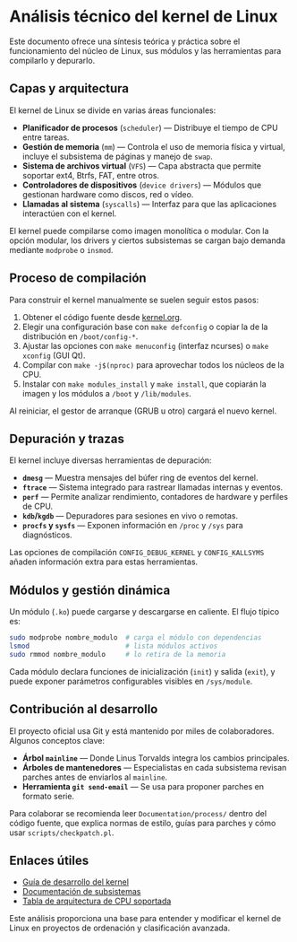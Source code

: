 # Análisis técnico del kernel de Linux

Este documento ofrece una síntesis teórica y práctica sobre el funcionamiento del núcleo de Linux, sus módulos y las herramientas para compilarlo y depurarlo.

## Capas y arquitectura

El kernel de Linux se divide en varias áreas funcionales:

- **Planificador de procesos** (`scheduler`) — Distribuye el tiempo de CPU entre tareas.
- **Gestión de memoria** (`mm`) — Controla el uso de memoria física y virtual, incluye el subsistema de páginas y manejo de `swap`.
- **Sistema de archivos virtual** (`VFS`) — Capa abstracta que permite soportar ext4, Btrfs, FAT, entre otros.
- **Controladores de dispositivos** (`device drivers`) — Módulos que gestionan hardware como discos, red o vídeo.
- **Llamadas al sistema** (`syscalls`) — Interfaz para que las aplicaciones interactúen con el kernel.

El kernel puede compilarse como imagen monolítica o modular. Con la opción modular, los drivers y ciertos subsistemas se cargan bajo demanda mediante `modprobe` o `insmod`.

## Proceso de compilación

Para construir el kernel manualmente se suelen seguir estos pasos:

1. Obtener el código fuente desde [kernel.org](https://www.kernel.org/).
2. Elegir una configuración base con `make defconfig` o copiar la de la distribución en `/boot/config-*`.
3. Ajustar las opciones con `make menuconfig` (interfaz ncurses) o `make xconfig` (GUI Qt).
4. Compilar con `make -j$(nproc)` para aprovechar todos los núcleos de la CPU.
5. Instalar con `make modules_install` y `make install`, que copiarán la imagen y los módulos a `/boot` y `/lib/modules`.

Al reiniciar, el gestor de arranque (GRUB u otro) cargará el nuevo kernel.

## Depuración y trazas

El kernel incluye diversas herramientas de depuración:

- **`dmesg`** — Muestra mensajes del búfer ring de eventos del kernel.
- **`ftrace`** — Sistema integrado para rastrear llamadas internas y eventos.
- **`perf`** — Permite analizar rendimiento, contadores de hardware y perfiles de CPU.
- **`kdb`/`kgdb`** — Depuradores para sesiones en vivo o remotas.
- **`procfs` y `sysfs`** — Exponen información en `/proc` y `/sys` para diagnósticos.

Las opciones de compilación `CONFIG_DEBUG_KERNEL` y `CONFIG_KALLSYMS` añaden información extra para estas herramientas.

## Módulos y gestión dinámica

Un módulo (`.ko`) puede cargarse y descargarse en caliente. El flujo típico es:

```bash
sudo modprobe nombre_modulo  # carga el módulo con dependencias
lsmod                        # lista módulos activos
sudo rmmod nombre_modulo     # lo retira de la memoria
```

Cada módulo declara funciones de inicialización (`init`) y salida (`exit`), y puede exponer parámetros configurables visibles en `/sys/module`.

## Contribución al desarrollo

El proyecto oficial usa Git y está mantenido por miles de colaboradores. Algunos conceptos clave:

- **Árbol `mainline`** — Donde Linus Torvalds integra los cambios principales.
- **Árboles de mantenedores** — Especialistas en cada subsistema revisan parches antes de enviarlos al `mainline`.
- **Herramienta `git send-email`** — Se usa para proponer parches en formato serie.

Para colaborar se recomienda leer `Documentation/process/` dentro del código fuente, que explica normas de estilo, guías para parches y cómo usar `scripts/checkpatch.pl`.

## Enlaces útiles

- [Guía de desarrollo del kernel](https://www.kernel.org/doc/html/latest/process/development-process.html)
- [Documentación de subsistemas](https://www.kernel.org/doc/html/latest/)
- [Tabla de arquitectura de CPU soportada](https://www.kernel.org/doc/html/latest/admin-guide/)

Este análisis proporciona una base para entender y modificar el kernel de Linux en proyectos de ordenación y clasificación avanzada.
